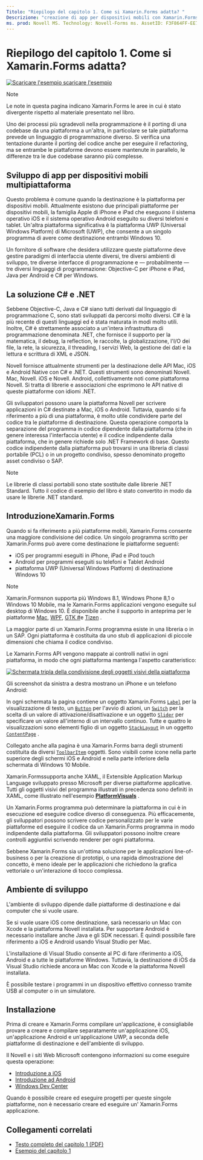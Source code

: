 ```yaml
---
Titolo: "Riepilogo del capitolo 1. Come si Xamarin.Forms adatta? "
Descrizione: "creazione di app per dispositivi mobili con Xamarin.Forms : riepilogo del capitolo 1. Come si Xamarin.Forms adatta? "
ms. prod: Novell MS. Technology: Novell-Forms ms. AssetID: F3F864FF-EE70-49D0-90D1-388889037625 Author: davidbritch ms. Author: dabritch ms. Date: 07/19/2018 no-loc: [ Xamarin.Forms , Xamarin.Essentials ]
---
```


# <a name="summary-of-chapter-1-how-does-xamarinforms-fit-in"></a>Riepilogo del capitolo 1. Come si Xamarin.Forms adatta?

[![Scaricare ](~/media/shared/download.png) l'esempio scaricare l'esempio](https://github.com/xamarin/xamarin-forms-book-samples/tree/master/Chapter01)

> [!NOTE]
> Le note in questa pagina indicano Xamarin.Forms le aree in cui è stato divergente rispetto al materiale presentato nel libro.

Uno dei processi più sgradevoli nella programmazione è il porting di una codebase da una piattaforma a un'altra, in particolare se tale piattaforma prevede un linguaggio di programmazione diverso. Si verifica una tentazione durante il porting del codice anche per eseguire il refactoring, ma se entrambe le piattaforme devono essere mantenute in parallelo, le differenze tra le due codebase saranno più complesse.

## <a name="cross-platform-mobile-development"></a>Sviluppo di app per dispositivi mobili multipiattaforma

Questo problema è comune quando la destinazione è la piattaforma per dispositivi mobili. Attualmente esistono due principali piattaforme per dispositivi mobili, la famiglia Apple di iPhone e iPad che eseguono il sistema operativo iOS e il sistema operativo Android eseguito su diversi telefoni e tablet. Un'altra piattaforma significativa è la piattaforma UWP (Universal Windows Platform) di Microsoft (UWP), che consente a un singolo programma di avere come destinazione entrambi Windows 10.

Un fornitore di software che desidera utilizzare queste piattaforme deve gestire paradigmi di interfaccia utente diversi, tre diversi ambienti di sviluppo, tre diverse interfacce di programmazione e &mdash; probabilmente &mdash; tre diversi linguaggi di programmazione: Objective-C per iPhone e iPad, Java per Android e C# per Windows.

## <a name="the-c-and-net-solution"></a>La soluzione C# e .NET

Sebbene Objective-C, Java e C# siano tutti derivati dal linguaggio di programmazione C, sono stati sviluppati da percorsi molto diversi. C# è la più recente di questi linguaggi ed è stata maturata in modi molto utili. Inoltre, C# è strettamente associato a un'intera infrastruttura di programmazione denominata .NET, che fornisce il supporto per la matematica, il debug, la reflection, le raccolte, la globalizzazione, l'I/O dei file, la rete, la sicurezza, il threading, I servizi Web, la gestione dei dati e la lettura e scrittura di XML e JSON.

Novell fornisce attualmente strumenti per la destinazione delle API Mac, iOS e Android Native con C# e .NET. Questi strumenti sono denominati Novell. Mac, Novell. iOS e Novell. Android, collettivamente noti come piattaforma Novell. Si tratta di librerie e associazioni che esprimono le API native di queste piattaforme con idiomi .NET.

Gli sviluppatori possono usare la piattaforma Novell per scrivere applicazioni in C# destinate a Mac, iOS o Android. Tuttavia, quando si fa riferimento a più di una piattaforma, è molto utile condividere parte del codice tra le piattaforme di destinazione. Questa operazione comporta la separazione del programma in codice dipendente dalla piattaforma (che in genere interessa l'interfaccia utente) e il codice indipendente dalla piattaforma, che in genere richiede solo .NET Framework di base. Questo codice indipendente dalla piattaforma può trovarsi in una libreria di classi portabile (PCL) o in un progetto condiviso, spesso denominato progetto asset condiviso o SAP.

> [!NOTE]
> Le librerie di classi portabili sono state sostituite dalle librerie .NET Standard. Tutto il codice di esempio del libro è stato convertito in modo da usare le librerie .NET standard.

## <a name="introducing-xamarinforms"></a>IntroduzioneXamarin.Forms

Quando si fa riferimento a più piattaforme mobili, Xamarin.Forms consente una maggiore condivisione del codice. Un singolo programma scritto per Xamarin.Forms può avere come destinazione le piattaforme seguenti:

- iOS per programmi eseguiti in iPhone, iPad e iPod touch
- Android per programmi eseguiti su telefoni e Tablet Android
- piattaforma UWP (Universal Windows Platform) di destinazione Windows 10

> [!NOTE]
> Xamarin.Formsnon supporta più Windows 8.1, Windows Phone 8,1 o Windows 10 Mobile, ma le Xamarin.Forms applicazioni vengono eseguite sul desktop di Windows 10. È disponibile anche il supporto in anteprima per le piattaforme [Mac](~/xamarin-forms/platform/other/mac.md), [WPF](~/xamarin-forms/platform/other/wpf.md), [GTK #](~/xamarin-forms/platform/other/gtk.md)e [Tizen](~/xamarin-forms/platform/other/tizen.md) .

La maggior parte di un Xamarin.Forms programma esiste in una libreria o in un SAP. Ogni piattaforma è costituita da uno stub di applicazioni di piccole dimensioni che chiama il codice condiviso.

Le Xamarin.Forms API vengono mappate ai controlli nativi in ogni piattaforma, in modo che ogni piattaforma mantenga l'aspetto caratteristico:

[![Schermata tripla della condivisione degli oggetti visivi della piattaforma](images/ch01fg03-small.png "[! OP. Controlli NO-LOC (Novell. Forms)] in ogni piattaforma")](images/ch01fg03-large.png#lightbox "[! OP. Controlli NO-LOC (Novell. Forms)] in ogni piattaforma")

Gli screenshot da sinistra a destra mostrano un iPhone e un telefono Android:

In ogni schermata la pagina contiene un oggetto Xamarin.Forms [`Label`](xref:Xamarin.Forms.Label) per la visualizzazione di testo, un [`Button`](xref:Xamarin.Forms.Button) per l'avvio di azioni, un [`Switch`](xref:Xamarin.Forms.Switch) per la scelta di un valore di attivazione/disattivazione e un oggetto [`Slider`](xref:Xamarin.Forms.Slider) per specificare un valore all'interno di un intervallo continuo. Tutte e quattro le visualizzazioni sono elementi figlio di un oggetto [`StackLayout`](xref:Xamarin.Forms.StackLayout) in un oggetto [`ContentPage`](xref:Xamarin.Forms.ContentPage) .

Collegato anche alla pagina è una Xamarin.Forms barra degli strumenti costituita da diversi [`ToolbarItem`](xref:Xamarin.Forms.ToolbarItem) oggetti. Sono visibili come icone nella parte superiore degli schermi iOS e Android e nella parte inferiore della schermata di Windows 10 Mobile.

Xamarin.Formssupporta anche XAML, il Extensible Application Markup Language sviluppato presso Microsoft per diverse piattaforme applicative. Tutti gli oggetti visivi del programma illustrati in precedenza sono definiti in XAML, come illustrato nell'esempio [**PlatformVisuals**](https://github.com/xamarin/xamarin-forms-book-samples/tree/master/Chapter01/PlatformVisuals) .

Un Xamarin.Forms programma può determinare la piattaforma in cui è in esecuzione ed eseguire codice diverso di conseguenza. Più efficacemente, gli sviluppatori possono scrivere codice personalizzato per le varie piattaforme ed eseguire il codice da un Xamarin.Forms programma in modo indipendente dalla piattaforma. Gli sviluppatori possono inoltre creare controlli aggiuntivi scrivendo renderer per ogni piattaforma.

Sebbene Xamarin.Forms sia un'ottima soluzione per le applicazioni line-of-business o per la creazione di prototipi, o una rapida dimostrazione del concetto, è meno ideale per le applicazioni che richiedono la grafica vettoriale o un'interazione di tocco complessa.

## <a name="your-development-environment"></a>Ambiente di sviluppo

L'ambiente di sviluppo dipende dalle piattaforme di destinazione e dai computer che si vuole usare.

Se si vuole usare iOS come destinazione, sarà necessario un Mac con Xcode e la piattaforma Novell installata. Per supportare Android è necessario installare anche Java e gli SDK necessari. È quindi possibile fare riferimento a iOS e Android usando Visual Studio per Mac.

L'installazione di Visual Studio consente al PC di fare riferimento a iOS, Android e a tutte le piattaforme Windows. Tuttavia, la destinazione di iOS da Visual Studio richiede ancora un Mac con Xcode e la piattaforma Novell installata.

È possibile testare i programmi in un dispositivo effettivo connesso tramite USB al computer o in un simulatore.

## <a name="installation"></a>Installazione

Prima di creare e Xamarin.Forms compilare un'applicazione, è consigliabile provare a creare e compilare separatamente un'applicazione iOS, un'applicazione Android e un'applicazione UWP, a seconda delle piattaforme di destinazione e dell'ambiente di sviluppo.

Il Novell e i siti Web Microsoft contengono informazioni su come eseguire questa operazione:

- [Introduzione a iOS](~/ios/get-started/index.md)
- [Introduzione ad Android](~/android/get-started/index.md)
- [Windows Dev Center](https://dev.windows.com)

Quando è possibile creare ed eseguire progetti per queste singole piattaforme, non è necessario creare ed eseguire un' Xamarin.Forms applicazione.

## <a name="related-links"></a>Collegamenti correlati

- [Testo completo del capitolo 1 (PDF)](https://download.xamarin.com/developer/xamarin-forms-book/XamarinFormsBook-Ch01-Apr2016.pdf)
- [Esempio del capitolo 1](https://github.com/xamarin/xamarin-forms-book-samples/tree/master/Chapter01)
